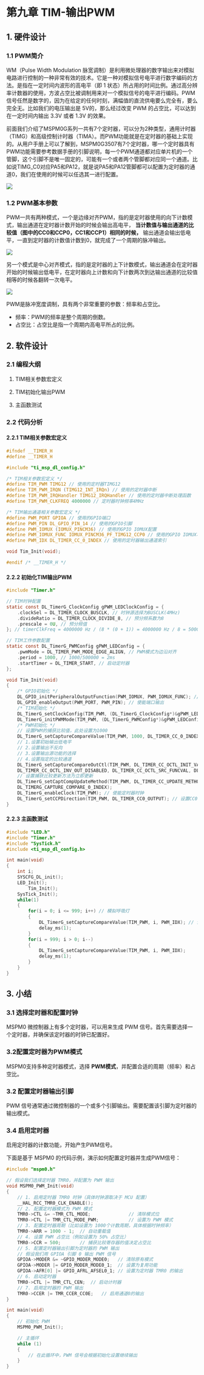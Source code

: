# 第九章 TIM-输出PWM

## 1. 硬件设计

### 1.1 PWM简介

WM（Pulse Width Modulation 脉宽调制）是利用微处理器的数字输出来对模拟电路进行控制的一种非常有效的技术。它是一种对模拟信号电平进行数字编码的方法。是指在一定时间内波形的高电平（即 1 状态）所占用的时间比例。通过高分辨率计数器的使用，方波占空比被调制用来对一个模拟信号的电平进行编码。PWM 信号任然是数字的，因为在给定的任何时刻，满幅值的直流供电要么完全有，要么完全无。比如我们的电压输出是 5V的，那么经过改变 PWM 的占空比，可以达到在一定时间内输出 3.3V 或者 1.3V 的效果。

前面我们介绍了MSPM0G系列一共有7个定时器，可以分为2种类型，通用计时器（TIMG）和高级控制计时器（TIMA）。而PWM功能就是在定时器的基础上实现的。从用户手册上可以了解到，MSPM0G3507有7个定时器，哪一个定时器具有PWM功能需要参考数据手册的引脚说明，每一个PWM通道都对应单片机的一个管脚，这个引脚不是唯一固定的，可能有一个或者两个管脚都对应同一个通道。比如说TIMG_C0对应PA5和PA12，就是说PA5和PA12管脚都可以配置为定时器的通道0，我们在使用的时候可以任选其一进行配置。

![](https://wiki.lckfb.com/storage/images/zh-hans/dmx/beginner/pwm/pwm_20240703_154736.png)

### 1.2 PWM基本参数

PWM一共有两种模式，一个是边缘对齐PWM，指的是定时器使用的向下计数模式，输出通道在定时器计数开始的时候会输出高电平， **当计数值与输出通道的比较值（图中的CC0和CCP0，CC1和CCP1）相同的时候，** 输出通道会输出低电平，一直到定时器的计数值计数到0，就完成了一个周期的脉冲输出。

![](https://wiki.lckfb.com/storage/images/zh-hans/dmx/beginner/pwm/pwm_20240703_154837.png)

另一个模式是中心对齐模式，指的是定时器的上下计数模式，输出通道会在定时器开始的时候输出低电平，在定时器向上计数和向下计数两次到达输出通道的比较值相等的时候各翻转一次电平。

![](https://wiki.lckfb.com/storage/images/zh-hans/dmx/beginner/pwm/pwm_20240703_154859.png)

PWM是脉冲宽度调制，具有两个非常重要的参数：频率和占空比。

- 频率：PWM的频率是整个周期的倒数。
- 占空比：占空比是指一个周期内高电平所占的比例。

## 2. 软件设计

### 2.1 编程大纲

1. TIM相关参数宏定义

2. TIM初始化输出PWM

3. 主函数测试

### 2.2 代码分析

#### 2.2.1 TIM相关参数宏定义

```c
#ifndef __TIMER_H
#define __TIMER_H

#include "ti_msp_dl_config.h"

/* TIM相关参数宏定义 */
#define TIM_PWM TIMG12 // 使用的定时器TIMG12
#define TIM_PWM_IRQN (TIMG12_INT_IRQn) // 使用的定时器中断
#define TIM_PWM_IRQHandler TIMG12_IRQHandler // 使用的定时器中断处理函数
#define TIM_PWM_CLKFREQ 4000000 // 定时器时钟频率4MHz

/* TIM输出通道相关参数宏定义 */
#define PWM_PORT GPIOA // 使用的GPIO端口
#define PWM_PIN DL_GPIO_PIN_14 // 使用的GPIO引脚
#define PWM_IOMUX (IOMUX_PINCM36) // 使用的GPIO IOMUX配置
#define PWM_IOMUX_FUNC IOMUX_PINCM36_PF_TIMG12_CCP0 // 使用的GPIO IOMUX功能配置
#define PWM_IDX DL_TIMER_CC_0_INDEX // 使用的定时器输出通道索引

void Tim_Init(void);

#endif /* __TIMER_H */
```

#### 2.2.2 初始化TIM输出PWM

```c
#include "Timer.h"

// TIM时钟配置
static const DL_TimerG_ClockConfig gPWM_LEDClockConfig = {
    .clockSel = DL_TIMER_CLOCK_BUSCLK, // 时钟源选择为BUSCLK(4MHz)
    .divideRatio = DL_TIMER_CLOCK_DIVIDE_8, // 预分频系数为8
    .prescale = 0U, // 预分频值
}; // timerClkFreq = 4000000 Hz / (8 * (0 + 1)) = 4000000 Hz / 8 = 500000 Hz

// TIM工作参数配置
static const DL_TimerG_PWMConfig gPWM_LEDConfig = {
    .pwmMode = DL_TIMER_PWM_MODE_EDGE_ALIGN, // PWM模式为边沿对齐
    .period = 1000, // 1000/500000 = 2ms
    .startTimer = DL_TIMER_START, // 启动定时器
};

void Tim_Init(void)
{
    /* GPIO初始化 */
    DL_GPIO_initPeripheralOutputFunction(PWM_IOMUX, PWM_IOMUX_FUNC); // 设置PWM输出功能
    DL_GPIO_enableOutput(PWM_PORT, PWM_PIN); // 使能端口输出
    /* TIM初始化 */
    DL_TimerG_setClockConfig(TIM_PWM, (DL_TimerG_ClockConfig*)&gPWM_LEDClockConfig); // 设置时钟
    DL_TimerG_initPWMMode(TIM_PWM, (DL_TimerG_PWMConfig*)&gPWM_LEDConfig); // 设置PWM工作参数
    /* PWM初始化 */
    // 设置PWM的捕获比较值，此处设置为1000
    DL_TimerG_setCaptureCompareValue(TIM_PWM, 1000, DL_TIMER_CC_0_INDEX);
    // 1.设置初始输出低电平
    // 2.设置输出不反向
    // 3.设置输出源功能的选择
    // 4.设置指定的比较通道
    DL_TimerG_setCaptureCompareOutCtl(TIM_PWM, DL_TIMER_CC_OCTL_INIT_VAL_LOW,
    DL_TIMER_CC_OCTL_INV_OUT_DISABLED, DL_TIMER_CC_OCTL_SRC_FUNCVAL, DL_TIMERG_CAPTURE_COMPARE_0_INDEX);
    // 设置捕获比较更新方法为立即更新
    DL_TimerG_setCaptCompUpdateMethod(TIM_PWM, DL_TIMER_CC_UPDATE_METHOD_IMMEDIATE,
    DL_TIMERG_CAPTURE_COMPARE_0_INDEX);
    DL_TimerG_enableClock(TIM_PWM); // 使能定时器时钟
    DL_TimerG_setCCPDirection(TIM_PWM, DL_TIMER_CC0_OUTPUT); // 设置CC0输出方向为正脉冲
}
```

#### 2.2.3 主函数测试

```c
#include "LED.h"
#include "Timer.h"
#include "SysTick.h"
#include <ti_msp_dl_config.h>

int main(void)
{
    int i;
    SYSCFG_DL_init();
    LED_Init();
        Tim_Init();
    SysTick_Init();
    while(1)
    {
        for(i = 0; i <= 999; i++) // 模拟呼吸灯
        {
            DL_TimerG_setCaptureCompareValue(TIM_PWM, i, PWM_IDX); // 设置PWM占空比
            delay_ms(1);
        }
        for(i = 999; i > 0; i--)
        {
            DL_TimerG_setCaptureCompareValue(TIM_PWM, i, PWM_IDX);
            delay_ms(1);
        }
    }
}
```

## 3. 小结

### 3.1 **选择定时器和配置时钟**

MSPM0 微控制器上有多个定时器，可以用来生成 PWM 信号。首先需要选择一个定时器，并确保该定时器的时钟已配置好。

### 3.2**配置定时器为PWM模式**

MSPM0支持多种定时器模式，选择 **PWM模式**，并配置合适的周期（频率）和占空比。

### 3.2 **配置定时器输出引脚**

PWM 信号通常通过微控制器的一个或多个引脚输出。需要配置该引脚为定时器的输出模式。

### 3.4 **启用定时器**

启用定时器的计数功能，开始产生PWM信号。

下面是基于 MSPM0 的代码示例，演示如何配置定时器并生成PWM信号：

```c
#include "mspm0.h"

// 假设我们选择定时器 TMR0，并配置为 PWM 输出
void MSPM0_PWM_Init(void)
{
    // 1. 启用定时器 TMR0 时钟（具体时钟源取决于 MCU 配置）
    __HAL_RCC_TMR0_CLK_ENABLE();
    // 2. 配置定时器模式为 PWM 模式
    TMR0->CTL &= ~TMR_CTL_MODE;              // 清除模式位
    TMR0->CTL |= TMR_CTL_MODE_PWM;           // 设置为 PWM 模式
    // 3. 配置定时器周期（比如设置为 1000个计数周期，具体根据时钟频率）
    TMR0->ARR = 1000 - 1;  // 自动重载值
    // 4. 设置 PWM 占空比（例如设置为 50% 占空比）
    TMR0->CCR = 500;       // 捕获比较寄存器的值决定占空比
    // 5. 配置定时器输出引脚为定时器的 PWM 输出
    // 假设我们用 GPIOA 引脚 0 输出 PWM 信号
    GPIOA->MODER &= ~GPIO_MODER_MODE0;   // 清除原有模式
    GPIOA->MODER |= GPIO_MODER_MODE0_1;  // 设置为复用功能
    GPIOA->AFR[0] |= GPIO_AFRL_AFSEL0_1; // 设置为定时器 TMR0 的输出
    // 6. 启动定时器
    TMR0->CTL |= TMR_CTL_CEN;  // 启动计时器
    // 7. 启用定时器的 PWM 输出
    TMR0->CCER |= TMR_CCER_CC0E;   // 启用通道0的输出
}

int main(void)
{
    // 初始化 PWM
    MSPM0_PWM_Init();

    // 主循环
    while (1)
    {
        // 在此循环中，PWM 信号会根据初始化设置继续输出
    }
}
```

